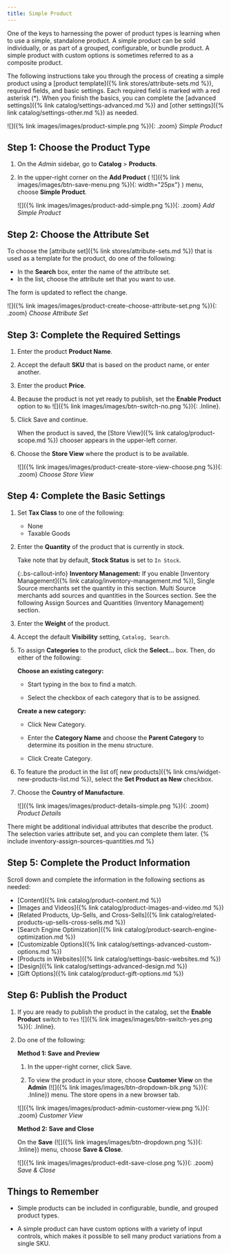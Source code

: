 ```yaml
---
title: Simple Product
---
```


One of the keys to harnessing the power of product types is learning when to use a simple, standalone product. A simple product can be sold individually, or as part of a grouped, configurable, or bundle product. A simple product with custom options is sometimes referred to as a composite product.

The following instructions take you through the process of creating a simple product using a [product template]({% link stores/attribute-sets.md %}), required fields, and basic settings. Each required field is marked with a red asterisk (*). When you finish the basics, you can complete the [advanced settings]({% link catalog/settings-advanced.md %}) and [other settings]({% link catalog/settings-other.md %}) as needed.

![]({% link images/images/product-simple.png %}){: .zoom}
_Simple Product_

## Step 1: Choose the Product Type

1. On the _Admin_ sidebar, go to **Catalog** > **Products**.

1. In the upper-right corner on the **Add Product** ( ![]({% link images/images/btn-save-menu.png %}){: width="25px"} ) menu, choose **Simple Product**.

    ![]({% link images/images/product-add-simple.png %}){: .zoom}
    _Add Simple Product_

## Step 2: Choose the Attribute Set

To choose the [attribute set]({% link stores/attribute-sets.md %}) that is used as a template for the product, do one of the following:

- In the **Search** box, enter the name of the attribute set.
- In the list, choose the attribute set that you want to use.

The form is updated to reflect the change.

![]({% link images/images/product-create-choose-attribute-set.png %}){: .zoom}
_Choose Attribute Set_

## Step 3: Complete the Required Settings

1. Enter the product **Product Name**.

1. Accept the default **SKU** that is based on the product name, or enter another.

1. Enter the product **Price**.

1. Because the product is not yet ready to publish, set the **Enable Product** option to `No` ![]({% link images/images/btn-switch-no.png %}){: .Inline}.

1. Click <span class="btn">Save</span> and continue.

    When the product is saved, the [Store View]({% link catalog/product-scope.md %})
    chooser appears in the upper-left corner.

1. Choose the **Store View** where the product is to be available.

    ![]({% link images/images/product-create-store-view-choose.png %}){: .zoom}
    _Choose Store View_

## Step 4: Complete the Basic Settings

1. Set **Tax Class** to one of the following:

    - None
    - Taxable Goods

1. Enter the **Quantity** of the product that is currently in stock.

    Take note that by default, **Stock Status** is set to `In Stock`.

    {:.bs-callout-info}
    **Inventory Management:** If you enable [Inventory Management]({% link catalog/inventory-management.md %}), Single Source merchants set the quantity in this section. Multi Source merchants add sources and quantities in the Sources section. See the following Assign Sources and Quantities (Inventory Management) section.

1. Enter the **Weight** of the product.

1. Accept the default **Visibility** setting, `Catalog, Search`.

1. To assign **Categories** to the product, click the **Select…** box. Then, do either of the following:

    **Choose an existing category:**

    - Start typing in the box to find a match.

    - Select the checkbox of each category that is to be assigned.

    **Create a new category:**

    - Click <span class="btn">New Category</span>.

    - Enter the **Category Name** and choose the **Parent Category** to determine its position in the menu structure.

    - Click <span class="btn">Create Category</span>.

1. To feature the product in the list of[ new products]({% link cms/widget-new-products-list.md %}), select the **Set Product as New** checkbox.

1. Choose the **Country of Manufacture**.

    ![]({% link images/images/product-details-simple.png %}){: .zoom}
    _Product Details_

There might be additional individual attributes that describe the product. The selection varies attribute set, and you can complete them later.
{% include inventory-assign-sources-quantities.md %}

## Step 5: Complete the Product Information

Scroll down and complete the information in the following sections as needed:

- [Content]({% link catalog/product-content.md %})
- [Images and Videos]({% link catalog/product-images-and-video.md %})
- [Related Products, Up-Sells, and Cross-Sells]({% link catalog/related-products-up-sells-cross-sells.md %})
- [Search Engine Optimization]({% link catalog/product-search-engine-optimization.md %})
- [Customizable Options]({% link catalog/settings-advanced-custom-options.md %})
- [Products in Websites]({% link catalog/settings-basic-websites.md %})
- [Design]({% link catalog/settings-advanced-design.md %})
- [Gift Options]({% link catalog/product-gift-options.md %})

## Step 6: Publish the Product

1. If you are ready to publish the product in the catalog, set the **Enable Product** switch to `Yes` ![]({% link images/images/btn-switch-yes.png %}){: .Inline}.

1. Do one of the following:

    **Method 1: Save and Preview**

    1. In the upper-right corner, click <span class="btn">Save</span>.

    1. To view the product in your store, choose **Customer View** on the **Admin** (![]({% link images/images/btn-dropdown-blk.png %}){: .Inline}) menu. The store opens in a new browser tab.

    ![]({% link images/images/product-admin-customer-view.png %}){: .zoom}
    _Customer View_

    **Method 2: Save and Close**

    On the **Save** (![]({% link images/images/btn-dropdown.png %}){: .Inline}) menu, choose **Save & Close**.

    ![]({% link images/images/product-edit-save-close.png %}){: .zoom}
    _Save & Close_

## Things to Remember

- Simple products can be included in configurable, bundle, and grouped product types.

- A simple product can have custom options with a variety of input controls, which makes it possible to sell many product variations from a single SKU.

